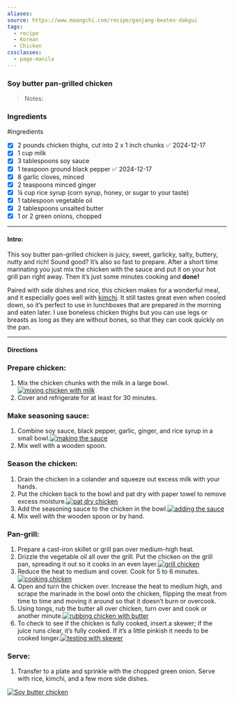 ```yaml
---
aliases: 
source: https://www.maangchi.com/recipe/ganjang-beoteo-dakgui
tags:
  - recipe
  - Korean
  - Chicken
cssclasses:
  - page-manila
---
```

### Soy butter pan-grilled chicken 

 >Notes: 

### Ingredients
#ingredients 
- [x] 2 pounds chicken thighs, cut into 2 x 1 inch chunks ✅ 2024-12-17
- [x] 1 cup milk
- [x] 3 tablespoons soy sauce
- [x] 1 teaspoon ground black pepper ✅ 2024-12-17
- [x] 8 garlic cloves, minced
- [x] 2 teaspoons minced ginger
- [x] ¼ cup rice syrup (corn syrup, honey, or sugar to your taste)
- [x] 1 tablespoon vegetable oil
- [x] 2 tablespoons unsalted butter
- [x] 1 or 2 green onions, chopped

---
#### Intro:

This soy butter pan-grilled chicken is juicy, sweet, garlicky, salty, buttery, nutty and rich! Sound good? It’s also so fast to prepare. After a short time marinating you just mix the chicken with the sauce and put it on your hot grill pan right away. Then it’s just some minutes cooking and **done!**

Paired with side dishes and rice, this chicken makes for a wonderful meal, and it especially goes well with [kimchi](https://www.maangchi.com/recipe/tongbaechu-kimchi). It still tastes great even when cooled down, so it’s perfect to use in lunchboxes that are prepared in the morning and eaten later. I use boneless chicken thighs but you can use legs or breasts as long as they are without bones, so that they can cook quickly on the pan.

---
#### Directions

### Prepare chicken:

1. Mix the chicken chunks with the milk in a large bowl.[![mixing chicken with milk](https://www.maangchi.com/wp-content/uploads/2022/11/marinate-650x366.jpg)](https://www.maangchi.com/wp-content/uploads/2022/11/marinate.jpg)
2. Cover and refrigerate for at least for 30 minutes.

### Make seasoning sauce:

1. Combine soy sauce, black pepper, garlic, ginger, and rice syrup in a small bowl.[![making the sauce](https://www.maangchi.com/wp-content/uploads/2022/11/making-the-sauce-650x366.jpg)](https://www.maangchi.com/wp-content/uploads/2022/11/making-the-sauce.jpg)
2. Mix well with a wooden spoon.

### Season the chicken:

1. Drain the chicken in a colander and squeeze out excess milk with your hands.
2. Put the chicken back to the bowl and pat dry with paper towel to remove excess moisture.[![pat dry chicken](https://www.maangchi.com/wp-content/uploads/2022/11/drying-chicken-650x366.jpg)](https://www.maangchi.com/wp-content/uploads/2022/11/drying-chicken.jpg)
3. Add the seasoning sauce to the chicken in the bowl.[![adding the sauce](https://www.maangchi.com/wp-content/uploads/2022/11/adding-the-sauce-650x366.jpg)](https://www.maangchi.com/wp-content/uploads/2022/11/adding-the-sauce.jpg)
4. Mix well with the wooden spoon or by hand.

### Pan-grill:

1. Prepare a cast-iron skillet or grill pan over medium-high heat.
2. Drizzle the vegetable oil all over the grill. Put the chicken on the grill pan, spreading it out so it cooks in an even layer.[![grill chicken](https://www.maangchi.com/wp-content/uploads/2022/11/grilling-650x366.jpg)](https://www.maangchi.com/wp-content/uploads/2022/11/grilling.jpg)
3. Reduce the heat to medium and cover. Cook for 5 to 6 minutes.[![cooking chicken](https://www.maangchi.com/wp-content/uploads/2022/11/cooking-650x366.jpg)](https://www.maangchi.com/wp-content/uploads/2022/11/cooking.jpg)
4. Open and turn the chicken over. Increase the heat to medium high, and scrape the marinade in the bowl onto the chicken, flipping the meat from time to time and moving it around so that it doesn’t burn or overcook.
5. Using tongs, rub the butter all over chicken, turn over and cook or another minute.[![rubbing chicken with butter](https://www.maangchi.com/wp-content/uploads/2022/11/butter-650x366.jpg)](https://www.maangchi.com/wp-content/uploads/2022/11/butter.jpg)
6. To check to see if the chicken is fully cooked, insert a skewer; if the juice runs clear, it’s fully cooked. If it’s a little pinkish it needs to be cooked longer.[![testing with skewer](https://www.maangchi.com/wp-content/uploads/2022/11/testing-with-skewer-650x366.jpg)](https://www.maangchi.com/wp-content/uploads/2022/11/testing-with-skewer.jpg)

### Serve:

1. Transfer to a plate and sprinkle with the chopped green onion. Serve with rice, kimchi, and a few more side dishes.

[![Soy butter chicken](https://www.maangchi.com/wp-content/uploads/2022/11/soy-butter-chicken-650x366.jpg)](https://www.maangchi.com/wp-content/uploads/2022/11/soy-butter-chicken.jpg)